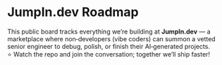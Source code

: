 # JumpIn.dev Roadmap

This public board tracks everything we’re building at **JumpIn.dev** — a marketplace where
non‑developers (vibe coders) can summon a vetted senior engineer to debug, polish, or finish
their AI‑generated projects.  
⭐ Watch the repo and join the conversation; together we’ll ship faster!
